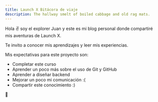 ```yaml
---
title: Launch X Bitácora de viaje
description: The hallway smelt of boiled cabbage and old rag mats.
---
```


Hola ✌️  soy el explorer Juan y este es mi blog personal donde compartiré mis aventuras de Launch X.

Te invito a conocer mis aprendizajes y leer mis experiencias.

Mis expectativas para este proyecto son:

- Completar este curso
- Aprender un poco más sobre el uso de Git y GitHub
- Aprender a diseñar backend 
- Mejorar un poco mi comunicación :(
- Compartir este conocimiento :)

🚀
